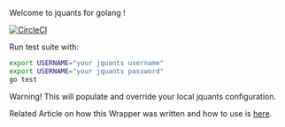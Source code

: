 Welcome to jquants for golang !

[![CircleCI](https://dl.circleci.com/status-badge/img/gh/hellonico/jquants-api-go/tree/main.svg?style=svg)](https://dl.circleci.com/status-badge/redirect/gh/hellonico/jquants-api-go/tree/main)

Run test suite with:

```bash
export USERNAME="your jquants username"    
export USERNAME="your jquants password"
go test
```    

Warning! This will populate and override your local jquants configuration.

Related Article on how this Wrapper was written and how to use is [here](https://dzone.com/articles/writing-an-api-wrapper-in-golang).

